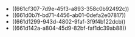 - ((661cf307-7d9e-45f3-a893-358c0b92492c))
- ((661d0b7f-bd71-4456-ab01-0defa2e07817))
- ((661d1299-943d-4802-9faf-3f9f4b122dcb))
- ((661d142a-a804-45d9-82bf-faf1dc39ab88))
